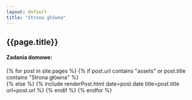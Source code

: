 ```yaml
---
layout: default
title: "Strona główna"
---
```

## {{page.title}}

#### Zadania domowe:

{% for post in site.pages %}
    {% if post.url contains "assets" or post.title contains "Strona główna" %}  
    {% else %}
        {% include renderPost.html date=post.date title=post.title url=post.url %}
    {% endif %}
{% endfor %}
